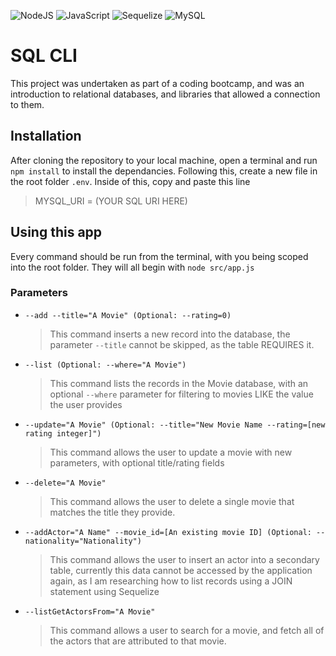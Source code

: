 ![NodeJS](https://img.shields.io/badge/node.js-6DA55F?style=for-the-badge&logo=node.js&logoColor=white)
![JavaScript](https://img.shields.io/badge/javascript-%23323330.svg?style=for-the-badge&logo=javascript&logoColor=%23F7DF1E)
![Sequelize](https://img.shields.io/badge/Sequelize-52B0E7?style=for-the-badge&logo=Sequelize&logoColor=white)
![MySQL](https://img.shields.io/badge/mysql-%2300f.svg?style=for-the-badge&logo=mysql&logoColor=white)

# SQL CLI

This project was undertaken as part of a coding bootcamp, and was an introduction to relational databases, and libraries that allowed a connection to them.

## Installation

After cloning the repository to your local machine, open a terminal and run `npm install` to install the dependancies. Following this, create a new file in the root folder `.env`. Inside of this, copy and paste this line

> MYSQL_URI = (YOUR SQL URI HERE)

## Using this app

Every command should be run from the terminal, with you being scoped into the root folder. They will all begin with `node src/app.js`

### Parameters

- `--add --title="A Movie" (Optional: --rating=0) `
  > This command inserts a new record into the database, the parameter `--title` cannot be skipped, as the table REQUIRES it.
- `--list (Optional: --where="A Movie")`
  > This command lists the records in the Movie database, with an optional `--where` parameter for filtering to movies LIKE the value the user provides
- `--update="A Movie" (Optional: --title="New Movie Name --rating=[new rating integer]")`
  > This command allows the user to update a movie with new parameters, with optional title/rating fields
- `--delete="A Movie"`
  > This command allows the user to delete a single movie that matches the title they provide.
- `--addActor="A Name" --movie_id=[An existing movie ID] (Optional: --nationality="Nationality")`
  > This command allows the user to insert an actor into a secondary table, currently this data cannot be accessed by the application again, as I am researching how to list records using a JOIN statement using Sequelize
- `--listGetActorsFrom="A Movie"`
  > This command allows a user to search for a movie, and fetch all of the actors that are attributed to that movie.
